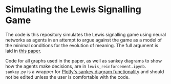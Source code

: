 # Simulating the Lewis Signalling Game

The code is this repository simulates the Lewis signalling game using neural networks as agents in an attempt to argue against the game as a model of the minimal conditions for the evolution of meaning. The full argument is laid in [this paper](https://elijahsandler.com/projects/simulating-lsg/).

Code for all graphs used in the paper, as well as sankey diagrams to show how the agents make decisions, are in `lewis_reinforcement.ipynb`. `sankey.py` is a wrapper for [Plotly's sankey diagram functionality](https://plotly.com/python/sankey-diagram/) and should not be edited unless the user is comfortable with the code. 
